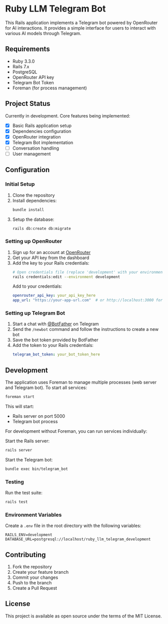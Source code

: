 # Ruby LLM Telegram Bot

This Rails application implements a Telegram bot powered by OpenRouter for AI interactions. It provides a simple interface for users to interact with various AI models through Telegram.

## Requirements

* Ruby 3.3.0
* Rails 7.x
* PostgreSQL
* OpenRouter API key
* Telegram Bot Token
* Foreman (for process management)

## Project Status

Currently in development. Core features being implemented:
- [x] Basic Rails application setup
- [x] Dependencies configuration
- [x] OpenRouter integration
- [x] Telegram Bot implementation
- [ ] Conversation handling
- [ ] User management

## Configuration

### Initial Setup

1. Clone the repository
2. Install dependencies:
   ```bash
   bundle install
   ```
3. Setup the database:
   ```bash
   rails db:create db:migrate
   ```

### Setting up OpenRouter

1. Sign up for an account at [OpenRouter](https://openrouter.ai/settings/keys)
2. Get your API key from the dashboard
3. Add the key to your Rails credentials:
   ```bash
   # Open credentials file (replace 'development' with your environment)
   rails credentials:edit --environment development
   ```
   Add to your credentials:
   ```yaml
   openrouter_api_key: your_api_key_here
   app_url: "https://your-app-url.com"  # or http://localhost:3000 for development
   ```

### Setting up Telegram Bot

1. Start a chat with [@BotFather](https://t.me/botfather) on Telegram
2. Send the `/newbot` command and follow the instructions to create a new bot
3. Save the bot token provided by BotFather
4. Add the token to your Rails credentials:
   ```yaml
   telegram_bot_token: your_bot_token_here
   ```

## Development

The application uses Foreman to manage multiple processes (web server and Telegram bot). To start all services:
```bash
foreman start
```

This will start:
- Rails server on port 5000
- Telegram bot process

For development without Foreman, you can run services individually:

Start the Rails server:
```bash
rails server
```

Start the Telegram bot:
```bash
bundle exec bin/telegram_bot
```

### Testing

Run the test suite:
```bash
rails test
```

### Environment Variables

Create a `.env` file in the root directory with the following variables:
```
RAILS_ENV=development
DATABASE_URL=postgresql://localhost/ruby_llm_telegram_development
```

## Contributing

1. Fork the repository
2. Create your feature branch
3. Commit your changes
4. Push to the branch
5. Create a Pull Request

## License

This project is available as open source under the terms of the MIT License.